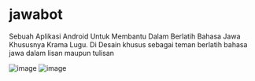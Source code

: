 # jawabot

Sebuah Aplikasi Android Untuk Membantu Dalam Berlatih Bahasa Jawa Khususnya Krama Lugu. 
Di Desain khusus sebagai teman berlatih bahasa jawa dalam lisan maupun tulisan

![image](https://github.com/user-attachments/assets/1226e1cc-f828-4a2a-a2b0-54510df10c5a)
![image](https://github.com/user-attachments/assets/10ad2028-b674-4b01-a7b9-b75f3a228cae)

